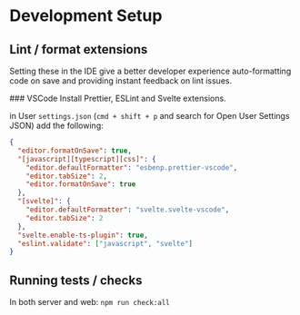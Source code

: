 # Development Setup

## Lint / format extensions

Setting these in the IDE give a better developer experience auto-formatting code on save and providing instant feedback on lint issues.

### VSCode
Install Prettier, ESLint and Svelte extensions.

in User `settings.json` (`cmd + shift + p` and search for Open User Settings JSON) add the following:

```json
{
  "editor.formatOnSave": true,
  "[javascript][typescript][css]": {
    "editor.defaultFormatter": "esbenp.prettier-vscode",
    "editor.tabSize": 2,
    "editor.formatOnSave": true
  },
  "[svelte]": {
    "editor.defaultFormatter": "svelte.svelte-vscode",
    "editor.tabSize": 2
  },
  "svelte.enable-ts-plugin": true,
  "eslint.validate": ["javascript", "svelte"]
}
```

## Running tests / checks

In both server and web:
`npm run check:all`
